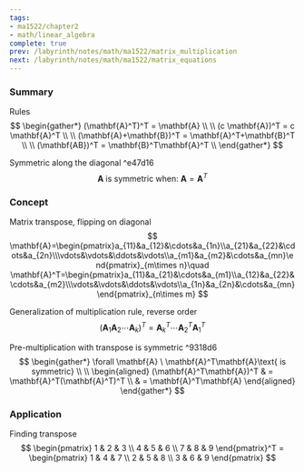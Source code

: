 ```yaml
---
tags:
- ma1522/chapter2
- math/linear_algebra
complete: true
prev: /labyrinth/notes/math/ma1522/matrix_multiplication
next: /labyrinth/notes/math/ma1522/matrix_equations
---
```


   

### Summary
Rules
$$
\begin{gather*}
(\mathbf{A}^T)^T = \mathbf{A} \\
\\
(c \mathbf{A})^T = c \mathbf{A}^T \\
\\
(\mathbf{A}+\mathbf{B})^T = \mathbf{A}^T+\mathbf{B}^T \\
\\
(\mathbf{AB})^T = \mathbf{B}^T\mathbf{A}^T \\
\end{gather*}
$$

Symmetric along the diagonal ^e47d16
$$
\mathbf{A}\text{ is symmetric when: }\mathbf{A} = \mathbf{A}^T
$$

### Concept
Matrix transpose, flipping on diagonal
$$
\mathbf{A}=\begin{pmatrix}a_{11}&a_{12}&\cdots&a_{1n}\\a_{21}&a_{22}&\cdots&a_{2n}\\\vdots&\vdots&\ddots&\vdots\\a_{m1}&a_{m2}&\cdots&a_{mn}\end{pmatrix}_{m\times n}\quad \mathbf{A}^T=\begin{pmatrix}a_{11}&a_{21}&\cdots&a_{m1}\\a_{12}&a_{22}&\cdots&a_{m2}\\\vdots&\vdots&\ddots&\vdots\\a_{1n}&a_{2n}&\cdots&a_{mn}\end{pmatrix}_{n\times m}
$$

Generalization of multiplication rule, reverse order
$$
(\mathbf{A}_1\mathbf{A}_2\cdots\mathbf{A}_k)^T=\mathbf{A}_k^T\cdots\mathbf{A}^T_2\mathbf{A}^T_1
$$

Pre-multiplication with transpose is symmetric ^9318d6
$$
\begin{gather*}
\forall \mathbf{A} \ \mathbf{A}^T\mathbf{A}\text{ is symmetric} \\
\\
\begin{aligned}
(\mathbf{A}^T\mathbf{A})^T & = \mathbf{A}^T(\mathbf{A}^T)^T \\
& = \mathbf{A}^T\mathbf{A}
\end{aligned}
\end{gather*}
$$

### Application
Finding transpose
$$
\begin{pmatrix}
1 & 2 & 3 \\
4 & 5 & 6 \\
7 & 8 & 9
\end{pmatrix}^T = \begin{pmatrix}
1 & 4 & 7 \\
2 & 5 & 8 \\
3 & 6 & 9
\end{pmatrix}
$$
